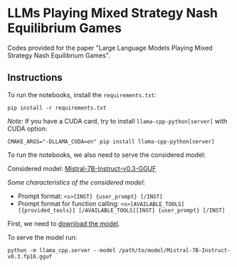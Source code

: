 # LLMs Playing Mixed Strategy Nash Equilibrium Games

Codes provided for the paper "Large Language Models Playing Mixed Strategy Nash Equilibrium Games".

## Instructions

To run the notebooks, install the `requirements.txt`:
```console
pip install -r requirements.txt
``` 
*Note*: If you have a CUDA card, try to install `llama-cpp-python[server]` with CUDA option:
```console
CMAKE_ARGS="-DLLAMA_CUDA=on" pip install llama-cpp-python[server]
```

To run the notebooks, we also need to serve the considered model:

Considered model: [Mistral-7B-Instruct-v0.3-GGUF](https://huggingface.co/MaziyarPanahi/Mistral-7B-Instruct-v0.3-GGUF)

*Some characteristics of the considered model*:
- Prompt format: `<s>[INST] {user_prompt} [/INST]`
- Prompt format for function calling: `<s>[AVAILABLE_TOOLS] [{provided_tools}] [/AVAILABLE_TOOLS][INST] {user_prompt} [/INST]`

First, we need to [download the model](https://huggingface.co/MaziyarPanahi/Mistral-7B-Instruct-v0.3-GGUF/resolve/main/Mistral-7B-Instruct-v0.3.fp16.gguf).

To serve the model run:
```console
python -m llama_cpp.server --model /path/to/model/Mistral-7B-Instruct-v0.3.fp16.gguf
```


